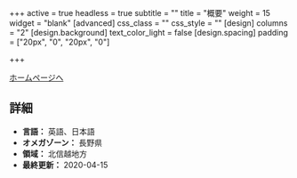 +++
active = true
headless = true
subtitle = ""
title = "概要"
weight = 15
widget = "blank"
[advanced]
css_class = ""
css_style = ""
[design]
columns = "2"
[design.background]
text_color_light = false
[design.spacing]
padding = ["20px", "0", "20px", "0"]

+++

[ホームページへ](https://shekinahcf.wixsite.com/ywam/home)

## 詳細

* **言語：** 英語、日本語
* **オメガゾーン：** 長野県
* **領域：** 北信越地方
* **最終更新：** 2020-04-15
